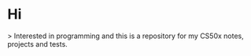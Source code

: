 <h1 text-align center>Hi</h1>> 
Interested in programming and this is a repository for my CS50x notes, projects and tests.

<!---
ScottDerr/ScottDerr is a ✨ special ✨ repository because its `README.md` (this file) appears on your GitHub profile.
You can click the Preview link to take a look at your changes.
--->
